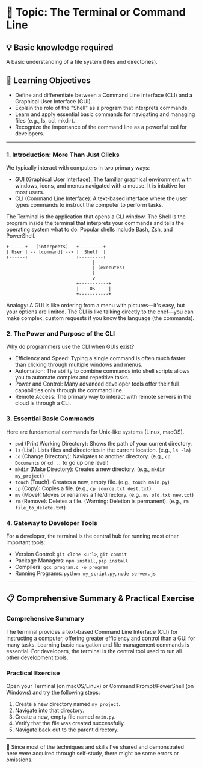 # 📖 Topic: The Terminal or Command Line

## 💡 Basic knowledge required
A basic understanding of a file system (files and directories).

## 🎯 Learning Objectives

- Define and differentiate between a Command Line Interface (CLI) and a Graphical User Interface (GUI).
- Explain the role of the "Shell" as a program that interprets commands.
- Learn and apply essential basic commands for navigating and managing files (e.g., ls, cd, mkdir).
- Recognize the importance of the command line as a powerful tool for developers.

---

### 1. Introduction: More Than Just Clicks

We typically interact with computers in two primary ways:

-   GUI (Graphical User Interface): The familiar graphical environment with windows, icons, and menus navigated with a mouse. It is intuitive for most users.
-   CLI (Command Line Interface): A text-based interface where the user types commands to instruct the computer to perform tasks.

The Terminal is the application that opens a CLI window. The Shell is the program inside the terminal that interprets your commands and tells the operating system what to do. Popular shells include Bash, Zsh, and PowerShell.

```
+------+   (interprets)   +---------+
| User | -- [command] --> |  Shell  |
+------+                  +---------+
                                |
                                | (executes)
                                |
                                v
                          +-----------+
                          |    OS     |
                          +-----------+
```

Analogy: A GUI is like ordering from a menu with pictures—it's easy, but your options are limited. The CLI is like talking directly to the chef—you can make complex, custom requests if you know the language (the commands).

### 2. The Power and Purpose of the CLI

Why do programmers use the CLI when GUIs exist?

-   Efficiency and Speed: Typing a single command is often much faster than clicking through multiple windows and menus.
-   Automation: The ability to combine commands into shell scripts allows you to automate complex and repetitive tasks.
-   Power and Control: Many advanced developer tools offer their full capabilities only through the command line.
-   Remote Access: The primary way to interact with remote servers in the cloud is through a CLI.

### 3. Essential Basic Commands

Here are fundamental commands for Unix-like systems (Linux, macOS).

- `pwd` (Print Working Directory): Shows the path of your current directory.
- `ls` (List): Lists files and directories in the current location. (e.g., `ls -la`)
- `cd` (Change Directory): Navigates to another directory. (e.g., `cd Documents` or `cd ..` to go up one level)
- `mkdir` (Make Directory): Creates a new directory. (e.g., `mkdir my_project`)
- `touch` (Touch): Creates a new, empty file. (e.g., `touch main.py`)
- `cp` (Copy): Copies a file. (e.g., `cp source.txt dest.txt`)
- `mv` (Move): Moves or renames a file/directory. (e.g., `mv old.txt new.txt`)
- `rm` (Remove): Deletes a file. (Warning: Deletion is permanent). (e.g., `rm file_to_delete.txt`)

### 4. Gateway to Developer Tools

For a developer, the terminal is the central hub for running most other important tools:

-   Version Control: `git clone <url>`, `git commit`
-   Package Managers: `npm install`, `pip install`
-   Compilers: `gcc program.c -o program`
-   Running Programs: `python my_script.py`, `node server.js`

---

## 📋 Comprehensive Summary & Practical Exercise

### Comprehensive Summary

The terminal provides a text-based Command Line Interface (CLI) for instructing a computer, offering greater efficiency and control than a GUI for many tasks. Learning basic navigation and file management commands is essential. For developers, the terminal is the central tool used to run all other development tools.

### Practical Exercise

Open your Terminal (on macOS/Linux) or Command Prompt/PowerShell (on Windows) and try the following steps:
1.  Create a new directory named `my_project`.
2.  Navigate into that directory.
3.  Create a new, empty file named `main.py`.
4.  Verify that the file was created successfully.
5.  Navigate back out to the parent directory.

---

📍 Since most of the techniques and skills I've shared and demonstrated here were acquired through self-study, there might be some errors or omissions.
